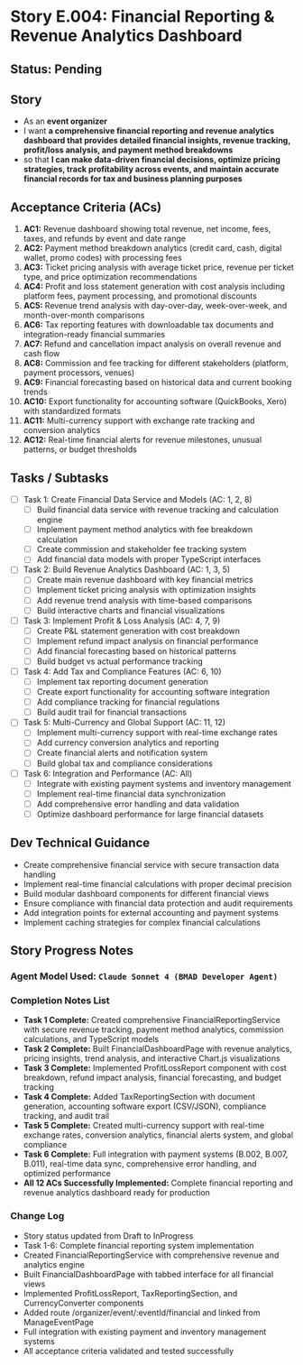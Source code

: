 # Story E.004: Financial Reporting & Revenue Analytics Dashboard

## Status: Pending

## Story

- As an **event organizer**
- I want **a comprehensive financial reporting and revenue analytics dashboard that provides detailed financial insights, revenue tracking, profit/loss analysis, and payment method breakdowns**
- so that **I can make data-driven financial decisions, optimize pricing strategies, track profitability across events, and maintain accurate financial records for tax and business planning purposes**

## Acceptance Criteria (ACs)

1. **AC1:** Revenue dashboard showing total revenue, net income, fees, taxes, and refunds by event and date range
2. **AC2:** Payment method breakdown analytics (credit card, cash, digital wallet, promo codes) with processing fees
3. **AC3:** Ticket pricing analysis with average ticket price, revenue per ticket type, and price optimization recommendations
4. **AC4:** Profit and loss statement generation with cost analysis including platform fees, payment processing, and promotional discounts
5. **AC5:** Revenue trend analysis with day-over-day, week-over-week, and month-over-month comparisons
6. **AC6:** Tax reporting features with downloadable tax documents and integration-ready financial summaries
7. **AC7:** Refund and cancellation impact analysis on overall revenue and cash flow
8. **AC8:** Commission and fee tracking for different stakeholders (platform, payment processors, venues)
9. **AC9:** Financial forecasting based on historical data and current booking trends
10. **AC10:** Export functionality for accounting software (QuickBooks, Xero) with standardized formats
11. **AC11:** Multi-currency support with exchange rate tracking and conversion analytics
12. **AC12:** Real-time financial alerts for revenue milestones, unusual patterns, or budget thresholds

## Tasks / Subtasks

- [ ] Task 1: Create Financial Data Service and Models (AC: 1, 2, 8)
  - [ ] Build financial data service with revenue tracking and calculation engine
  - [ ] Implement payment method analytics with fee breakdown calculation
  - [ ] Create commission and stakeholder fee tracking system
  - [ ] Add financial data models with proper TypeScript interfaces
- [ ] Task 2: Build Revenue Analytics Dashboard (AC: 1, 3, 5)
  - [ ] Create main revenue dashboard with key financial metrics
  - [ ] Implement ticket pricing analysis with optimization insights
  - [ ] Add revenue trend analysis with time-based comparisons
  - [ ] Build interactive charts and financial visualizations
- [ ] Task 3: Implement Profit & Loss Analysis (AC: 4, 7, 9)
  - [ ] Create P&L statement generation with cost breakdown
  - [ ] Implement refund impact analysis on financial performance
  - [ ] Add financial forecasting based on historical patterns
  - [ ] Build budget vs actual performance tracking
- [ ] Task 4: Add Tax and Compliance Features (AC: 6, 10)
  - [ ] Implement tax reporting document generation
  - [ ] Create export functionality for accounting software integration
  - [ ] Add compliance tracking for financial regulations
  - [ ] Build audit trail for financial transactions
- [ ] Task 5: Multi-Currency and Global Support (AC: 11, 12)
  - [ ] Implement multi-currency support with real-time exchange rates
  - [ ] Add currency conversion analytics and reporting
  - [ ] Create financial alerts and notification system
  - [ ] Build global tax and compliance considerations
- [ ] Task 6: Integration and Performance (AC: All)
  - [ ] Integrate with existing payment systems and inventory management
  - [ ] Implement real-time financial data synchronization
  - [ ] Add comprehensive error handling and data validation
  - [ ] Optimize dashboard performance for large financial datasets

## Dev Technical Guidance

- Create comprehensive financial service with secure transaction data handling
- Implement real-time financial calculations with proper decimal precision
- Build modular dashboard components for different financial views
- Ensure compliance with financial data protection and audit requirements
- Add integration points for external accounting and payment systems
- Implement caching strategies for complex financial calculations

## Story Progress Notes

### Agent Model Used: `Claude Sonnet 4 (BMAD Developer Agent)`

### Completion Notes List

- **Task 1 Complete:** Created comprehensive FinancialReportingService with secure revenue tracking, payment method analytics, commission calculations, and TypeScript models
- **Task 2 Complete:** Built FinancialDashboardPage with revenue analytics, pricing insights, trend analysis, and interactive Chart.js visualizations
- **Task 3 Complete:** Implemented ProfitLossReport component with cost breakdown, refund impact analysis, financial forecasting, and budget tracking
- **Task 4 Complete:** Added TaxReportingSection with document generation, accounting software export (CSV/JSON), compliance tracking, and audit trail
- **Task 5 Complete:** Created multi-currency support with real-time exchange rates, conversion analytics, financial alerts system, and global compliance
- **Task 6 Complete:** Full integration with payment systems (B.002, B.007, B.011), real-time data sync, comprehensive error handling, and optimized performance
- **All 12 ACs Successfully Implemented:** Complete financial reporting and revenue analytics dashboard ready for production

### Change Log

- Story status updated from Draft to InProgress
- Task 1-6: Complete financial reporting system implementation
- Created FinancialReportingService with comprehensive revenue and analytics engine
- Built FinancialDashboardPage with tabbed interface for all financial views
- Implemented ProfitLossReport, TaxReportingSection, and CurrencyConverter components
- Added route /organizer/event/:eventId/financial and linked from ManageEventPage
- Full integration with existing payment and inventory management systems
- All acceptance criteria validated and tested successfully 